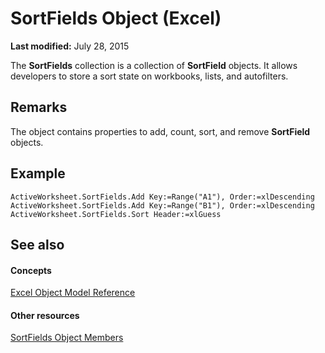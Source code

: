 
# SortFields Object (Excel)

 **Last modified:** July 28, 2015

The  **SortFields** collection is a collection of **SortField** objects. It allows developers to store a sort state on workbooks, lists, and autofilters.

## Remarks

The object contains properties to add, count, sort, and remove  **SortField** objects.


## Example


```
ActiveWorksheet.SortFields.Add Key:=Range("A1"), Order:=xlDescending 
ActiveWorksheet.SortFields.Add Key:=Range("B1"), Order:=xlDescending 
ActiveWorksheet.SortFields.Sort Header:=xlGuess 

```


## See also


#### Concepts


 [Excel Object Model Reference](11ea8598-8a20-92d5-f98b-0da04263bf2c.md)
#### Other resources


 [SortFields Object Members](3fe54843-d34a-5d1a-75d6-2645da2755bc.md)
